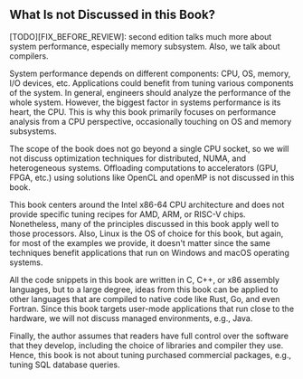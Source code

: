 ## What Is not Discussed in this Book?

[TODO][FIX_BEFORE_REVIEW]: second edition talks much more about system performance, especially memory subsystem. Also, we talk about compilers.

System performance depends on different components: CPU, OS, memory, I/O  devices, etc. Applications could benefit from tuning various components of the system. In general, engineers should analyze the performance of the whole system. However, the biggest factor in systems performance is its heart, the CPU. This is why this book primarily focuses on performance analysis from a CPU perspective, occasionally touching on OS and memory subsystems.

The scope of the book does not go beyond a single CPU socket, so we will not discuss optimization techniques for distributed, NUMA, and heterogeneous systems. Offloading computations to accelerators (GPU, FPGA, etc.) using solutions like OpenCL and openMP is not discussed in this book. 

This book centers around the Intel x86-64 CPU architecture and does not provide specific tuning recipes for AMD, ARM, or RISC-V chips. Nonetheless, many of the principles discussed in this book apply well to those processors. Also, Linux is the OS of choice for this book, but again, for most of the examples we provide, it doesn't matter since the same techniques benefit applications that run on Windows and macOS operating systems.

All the code snippets in this book are written in C, C++, or x86 assembly languages, but to a large degree, ideas from this book can be applied to other languages that are compiled to native code like Rust, Go, and even Fortran. Since this book targets user-mode applications that run close to the hardware, we will not discuss managed environments, e.g., Java. 

Finally, the author assumes that readers have full control over the software that they develop, including the choice of libraries and compiler they use. Hence, this book is not about tuning purchased commercial packages, e.g., tuning SQL database queries.

